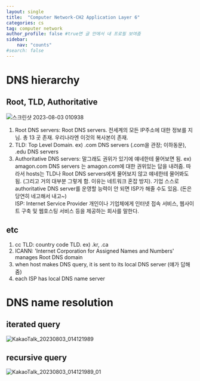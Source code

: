 ```yaml
---
layout: single
title:  "Computer Network-CH2 Application Layer 6"
categories: cs
tag: computer network
author_profile: false #true면 글 안에서 내 프로필 보여줌
sidebar:
    nav: "counts"
#search: false
---
```


# DNS hierarchy

## Root, TLD, Authoritative
![스크린샷 2023-08-03 010938](https://github.com/jwjungwoo/jwjungwoo.github.io/assets/140131247/fdeb0519-70eb-4cd3-a90f-a0f0fbc91352)

1. Root DNS servers: Root DNS servers. 전세계의 모든 IP주소에 대한 정보를 지님. 총 13 곳 존재. 우리나라엔 이것의 복사본이 존재.   
2. TLD: Top Level Domain. ex) .com DNS servers (.com을 관장; 이하동문), .edu DNS servers   
3. Authoritative DNS servers: 말그래도 권위가 있기에 얘네한테 물어보면 됨. ex) amagon.com DNS servers 는 amagon.com에 대한 권위있는 답을 내려줌. 
따라서 hosts는 TLD나 Root DNS servers에게 물어보지 않고 얘네한테 물어봐도됨. (그리고 거의 대부분 그렇게 함. 이유는 네트워크 혼잡 방지). 기업 스스로
authoritative DNS server를 운영할 능력이 안 되면 ISP가 해줄 수도 있음. (돈은 당연히 네고해서 내고~)   
ISP: Internet Service Provider 개인이나 기업체에게 인터넷 접속 서비스, 웹사이트 구축 및 웹호스팅 서비스 등을 제공하는 회사를 말한다.   

## etc
1. cc TLD: country code TLD. ex) .kr, .ca   
2. ICANN: 'Internet Corporation for Assigned Names and Numbers' manages Root DNS domain   
3. when host makes DNS query, it is sent to its local DNS server (얘가 답해줌)   
4. each ISP has local DNS name server   

# DNS name resolution

## iterated query
![KakaoTalk_20230803_014121989](https://github.com/jwjungwoo/jwjungwoo.github.io/assets/140131247/e334bb8b-bde7-43e9-9f97-c5d964618084)

## recursive query
![KakaoTalk_20230803_014121989_01](https://github.com/jwjungwoo/jwjungwoo.github.io/assets/140131247/b8103193-7f19-4f60-9d6f-f9a8b248093e)
